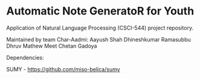# Automatic Note GeneratoR for Youth

Application of Natural Language Processing (CSCI-544) project repository.

Maintained by team Char-Aadmi:
Aayush Shah
Dhineshkumar Ramasubbu
Dhruv Mathew
Meet Chetan Gadoya 


Dependencies:

SUMY -  https://github.com/miso-belica/sumy
